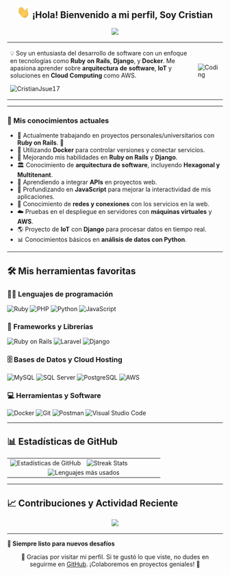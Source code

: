 <h2 align="center"> 
  <img src="https://raw.githubusercontent.com/ABSphreak/ABSphreak/master/gifs/Hi.gif" width="30px">
  ¡Hola! Bienvenido a mi perfil, Soy Cristian
</h2>

<p align="center">
  <a href="https://github.com/CristianJsue17">
    <img src="https://readme-typing-svg.herokuapp.com?color=%2336BCF7&center=true&vCenter=true&lines=Estudiante+de+Ingeniería+Sistemas!;Me+gusta+el+desarrollado+de+software;y+crear+cosas+nuevas+con+ello;Aprendiendo+cada+día+del+gran+mundo;de+la+tecnología!+🚀" />
  </a>
</p>

<!--Start Intro-->
<table>
<tr>
  <td>
    <p>
      💡 Soy un entusiasta del desarrollo de software con un enfoque en tecnologías como <strong>Ruby on Rails</strong>, <strong>Django</strong>, y <strong>Docker</strong>.  
      Me apasiona aprender sobre <strong>arquitectura de software</strong>, <strong>IoT</strong> y soluciones en <strong>Cloud Computing</strong> como AWS.
    </p>
    <p align="left">
      <img src="https://komarev.com/ghpvc/?username=CristianJsue17&label=Profile%20views&color=770677&style=for-the-badge&logo=star" alt="CristianJsue17" />
    </p>
  </td>
  <td>
    <img alt="Coding" width="300" src="https://i.pinimg.com/originals/81/17/8b/81178b47a8598f0c81c4799f2cdd4057.gif">
  </td>
</tr>
</table>
<!--End Intro-->

---

### 🚀 Mis conocimientos actuales

- 🔭 Actualmente trabajando en proyectos personales/universitarios con **Ruby on Rails**. 🚀  
- 🐳 Utilizando **Docker** para controlar versiones y conectar servicios.  
- 🌱 Mejorando mis habilidades en **Ruby on Rails** y **Django**.  
- 🏛️ Conocimiento de **arquitectura de software**, incluyendo **Hexagonal y Multitenant**.  
- 🔗 Aprendiendo a integrar **APIs** en proyectos web.  
- 📜 Profundizando en **JavaScript** para mejorar la interactividad de mis aplicaciones.  
- 🤔 Conocimiento de **redes y conexiones** con los servicios en la web.  
- ☁️ Pruebas en el despliegue en servidores con **máquinas virtuales** y **AWS**.  
- 🌎 Proyecto de **IoT** con **Django** para procesar datos en tiempo real.  
- 📊 Conocimientos básicos en **análisis de datos con Python**.  

---

## 🛠️ Mis herramientas favoritas

### 👨‍💻 Lenguajes de programación
<p>
    <img alt="Ruby" src="https://img.shields.io/badge/Ruby-%23CC342D.svg?logo=ruby&logoColor=white">
    <img alt="PHP" src="https://img.shields.io/badge/PHP-%23777BB4.svg?logo=php&logoColor=white">
    <img alt="Python" src="https://img.shields.io/badge/Python%20-%2314354C.svg?logo=python&logoColor=white">
    <img alt="JavaScript" src="https://img.shields.io/badge/JavaScript%20-%23F7DF1E.svg?logo=javascript&logoColor=black">
</p>

### 🧰 Frameworks y Librerías
<p>
    <img alt="Ruby on Rails" src="https://img.shields.io/badge/Ruby_on_Rails-CC0000?style=for-the-badge&logo=ruby-on-rails&logoColor=white">
    <img alt="Laravel" src="https://img.shields.io/badge/Laravel-FF2D20?style=for-the-badge&logo=laravel&logoColor=white">
    <img alt="Django" src="https://img.shields.io/badge/Django-092E20?style=for-the-badge&logo=django&logoColor=white">
</p>

### 🗄️ Bases de Datos y Cloud Hosting
<p>
    <img alt="MySQL" src="https://img.shields.io/badge/MySQL-00000F?style=for-the-badge&logo=mysql&logoColor=white">
    <img alt="SQL Server" src="https://img.shields.io/badge/SQL%20Server-%23CC2927.svg?logo=microsoft-sql-server&logoColor=white">
    <img alt="PostgreSQL" src="https://img.shields.io/badge/PostgreSQL-%23336791.svg?logo=postgresql&logoColor=white">
    <img alt="AWS" src ="https://img.shields.io/badge/AWS-%23232F3E.svg?logo=amazon-aws&logoColor=white">
</p>

### 💻 Herramientas y Software
<p>
    <img alt="Docker" src="https://img.shields.io/badge/Docker-%230db7ed.svg?logo=docker&logoColor=white">
    <img alt="Git" src="https://img.shields.io/badge/Git%20-%23F05033.svg?logo=git&logoColor=white">
    <img alt="Postman" src="https://img.shields.io/badge/Postman-FF6C37?logo=postman&logoColor=white">
    <img alt="Visual Studio Code" src="https://img.shields.io/badge/Visual%20Studio%20Code-0078d7.svg?logo=visual-studio-code&logoColor=white">
</p>

---
## 📊 Estadísticas de GitHub

<table>
  <tr>
    <td width="50%">
      <img src="https://github-readme-stats.vercel.app/api?username=CristianJsue17&theme=dark&show_icons=true&count_private=true" alt="Estadísticas de GitHub" />
    </td>
    <td width="50%">
      <img src="https://streak-stats.demolab.com?user=CristianJsue17&theme=dark&hide_border=false" alt="Streak Stats" />
    </td>
  </tr>
  <tr>
    <td colspan="2" align="center">
      <img src="https://github-readme-stats.vercel.app/api/top-langs/?username=CristianJsue17&layout=compact&theme=dark" alt="Lenguajes más usados" />
    </td>
  </tr>
</table>

---

## 📈 Contribuciones y Actividad Reciente

<p align="center">
  <img src="https://github-readme-activity-graph.vercel.app/graph?username=CristianJsue17&bg_color=011627&color=79d3c3&line=c792ea&point=ffeb95&area=true&hide_border=false" border-radius="15">
</p>

---

**👣 Siempre listo para nuevos desafíos**

<p align="center">
  🚀 Gracias por visitar mi perfil. Si te gustó lo que viste, no dudes en seguirme en <a href="https://github.com/CristianJsue17">GitHub</a>. ¡Colaboremos en proyectos geniales! 🌟
</p>
